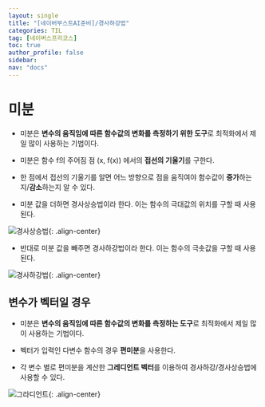 ```yaml
---
layout: single
title: "[네이버부스트AI준비]/경사하강법"
categories: TIL
tag: [네이버스프리코스]
toc: true
author_profile: false
sidebar:
nav: "docs"
---
```


# 미분

- 미분은 **변수의 움직임에 따른 함수값의 변화를 측정하기 위한 도구**로 최적화에서 제일 많이 사용하는 기법이다.

- 미분은 함수 f의 주어짐 점 (x, f(x)) 에서의 **접선의 기울기**를 구한다.

- 한 점에서 접선의 기울기를 알면 어느 방향으로 점을 움직여야 함수값이 **증가**하는지/**감소**하는지 알 수 있다.

* 미분 값을 더하면 경사상승법이라 한다. 이는 함수의 극대값의 위치를 구할 때 사용된다.

![경사상승법]({{site.url}}/images/2023-08-27-naver10/경사상승법.png){: .align-center}

- 반대로 미분 값을 빼주면 경사하강법이라 한다. 이는 함수의 극솟값을 구할 때 사용된다.

![경사하강법]({{site.url}}/images/2023-08-27-naver10/경사하강법.png){: .align-center}

## 변수가 벡터일 경우

- 미분은 **변수의 움직임에 따른 함수값의 변화를 측정하는 도구**로 최적화에서 제일 많이 사용하는 기법이다.
- 벡터가 입력인 다변수 함수의 경우 **편미분**을 사용한다.

- 각 변수 별로 편미분을 계산한 **그레디언트 벡터**를 이용하여 경사하강/경사상승법에 사용할 수 있다.

![그라디언트]({{site.url}}/images/2023-08-27-naver10/그라디언트.png){: .align-center}
